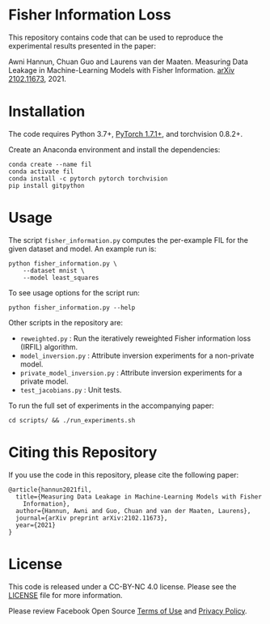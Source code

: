 # Fisher Information Loss

This repository contains code that can be used to reproduce the experimental
results presented in the paper:

Awni Hannun, Chuan Guo and Laurens van der Maaten. Measuring Data Leakage in
Machine-Learning Models with Fisher Information. 
[arXiv 2102.11673](https://arxiv.org/abs/2102.11673), 2021.

# Installation

The code requires Python 3.7+, [PyTorch
1.7.1+](https://pytorch.org/get-started/locally/), and torchvision 0.8.2+.

Create an Anaconda environment and install the dependencies:

```
conda create --name fil
conda activate fil
conda install -c pytorch pytorch torchvision
pip install gitpython 
```

# Usage

The script `fisher_information.py` computes the per-example FIL for the given
dataset and model. An example run is:

```
python fisher_information.py \
    --dataset mnist \
    --model least_squares
```

To see usage options for the script run:

```
python fisher_information.py --help
```

Other scripts in the repository are:
- `reweighted.py` : Run the iteratively reweighted Fisher information loss
  (IRFIL) algorithm.
- `model_inversion.py` : Attribute inversion experiments for a non-private
  model.
- `private_model_inversion.py` : Attribute inversion experiments for a private
  model.
- `test_jacobians.py` : Unit tests.

To run the full set of experiments in the accompanying paper:
```
cd scripts/ && ./run_experiments.sh
```

# Citing this Repository

If you use the code in this repository, please cite the following paper:

```
@article{hannun2021fil,
  title={Measuring Data Leakage in Machine-Learning Models with Fisher
    Information},
  author={Hannun, Awni and Guo, Chuan and van der Maaten, Laurens},
  journal={arXiv preprint arXiv:2102.11673},
  year={2021}
}
```

# License

This code is released under a CC-BY-NC 4.0 license. Please see the
[LICENSE](LICENSE) file for more information.

Please review Facebook Open Source [Terms of
Use](https://opensource.facebook.com/legal/terms) and [Privacy
Policy](https://opensource.facebook.com/legal/privacy).

